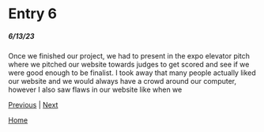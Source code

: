 # Entry 6
##### 6/13/23

Once we finished our project, we had to present in the expo elevator pitch where we pitched our website towards judges to get scored and see if we were good enough to be finalist. I took away that many people actually liked our website and we would always have a crowd around our computer, however I also saw flaws in our website like when we 

[Previous](entry05.md) | [Next](entry07.md)

[Home](../README.md)
